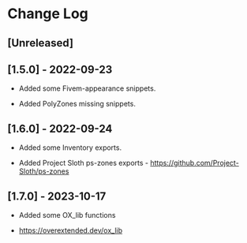 # Change Log

## [Unreleased]

## [1.5.0] - 2022-09-23

- Added some Fivem-appearance snippets.

- Added PolyZones missing snippets.

## [1.6.0] - 2022-09-24

- Added some Inventory exports.

- Added Project Sloth ps-zones exports - https://github.com/Project-Sloth/ps-zones

## [1.7.0] - 2023-10-17

- Added some OX_lib functions

- https://overextended.dev/ox_lib